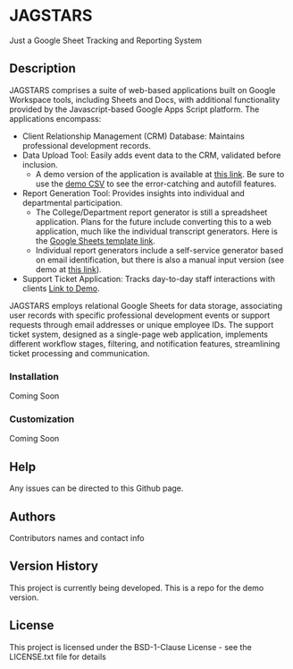 # JAGSTARS
Just a Google Sheet Tracking and Reporting System

## Description

JAGSTARS comprises a suite of web-based applications built on Google Workspace tools, including Sheets and Docs, with additional functionality provided by the Javascript-based Google Apps Script platform. The applications encompass:

   * Client Relationship Management (CRM) Database: Maintains professional development records.
   * Data Upload Tool: Easily adds event data to the CRM, validated before inclusion.
       * A demo version of the application is available at [this link](https://script.google.com/a/macros/southalabama.edu/s/AKfycbx81MWKcgoJnsRvMfAbL6ZhGGoF3HUXAP07pmvDgXQsldxbqpmbecXeFWxfO_6E1V0A8g/exec). Be sure to use the [demo CSV](https://github.com/USAILC/JagSTARS/blob/main/CRM/Data%20Upload%20Tool/DemoCSVforDataEntry.csv) to see the error-catching and autofill features.
   * Report Generation Tool: Provides insights into individual and departmental participation.
       * The College/Department report generator is still a spreadsheet application. Plans for the future include converting this to a web application, much like the individual transcript generators. Here is the [Google Sheets template link](https://docs.google.com/spreadsheets/d/1n7EATBvJHe01wUsn_Lx-_RoWitr9PxCfe4nHg-PZX8U/template/preview).
       * Individual report generators include a self-service generator based on email identification, but there is also a manual input version (see demo at [this link](https://script.google.com/macros/s/AKfycbzQ4BvVgmTYkuOEIyG4NjsB1eQXh6ZUdeYM0RriZbCm1CjtfqSrpncwOZwpcn2gyVr7/exec)).
   * Support Ticket Application: Tracks day-to-day staff interactions with clients [Link to Demo](https://script.google.com/a/macros/southalabama.edu/s/AKfycbzTfYO66qLZPQ_QnS-NNZFJH3bp3H4af5XKsBVMuvp3Ms7n88NMcx4Tk8bQyVtMLhrQ/exec).

JAGSTARS employs relational Google Sheets for data storage, associating user records with specific professional development events or support requests through email addresses or unique employee IDs. The support ticket system, designed as a single-page web application, implements different workflow stages, filtering, and notification features, streamlining ticket processing and communication.

### Installation

Coming Soon

### Customization

Coming Soon

## Help

Any issues can be directed to this Github page.

## Authors

Contributors names and contact info

## Version History

This project is currently being developed. This is a repo for the demo version.

## License

This project is licensed under the BSD-1-Clause License - see the LICENSE.txt file for details
